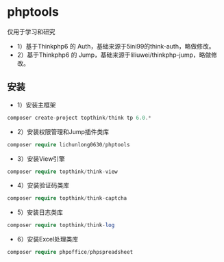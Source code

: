 # phptools
仅用于学习和研究
* 1）基于Thinkphp6 的 Auth，基础来源于5ini99的think-auth，略做修改。
* 2）基于Thinkphp6 的 Jump，基础来源于liliuwei/thinkphp-jump，略做修改。
## 安装
* 1）安装主框架
~~~php
composer create-project topthink/think tp 6.0.*
~~~
* 2）安装权限管理和Jump插件类库
~~~php
composer require lichunlong0630/phptools
~~~
* 3）安装View引擎
~~~php
composer require topthink/think-view
~~~
* 4）安装验证码类库
~~~php
composer require topthink/think-captcha
~~~
* 5）安装日志类库
~~~php
composer require topthink/think-log
~~~
* 6）安装Excel处理类库
~~~php
composer require phpoffice/phpspreadsheet
~~~
